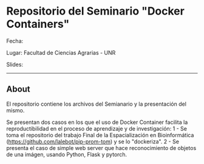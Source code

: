 # Repositorio del Seminario "Docker Containers"

Fecha:

Lugar: Facultad de Ciencias Agrarias - UNR

Slides: 

---

## About
El repositorio contiene los archivos del Semianario y la presentación del mismo.

Se presentan dos casos en los que el uso de Docker Container facilita la reproductibilidad en el proceso de aprendizaje y de investigación:
1 - Se toma el repositorio del trabajo Final de la Espacialización en Bioinformática (https://github.com/lalebot/pip-prom-tom) y se lo "dockeriza".
2 - Se presenta el caso de simple web server que hace reconocimiento de objetos de una imágen, usando Python, Flask y pytorch.
